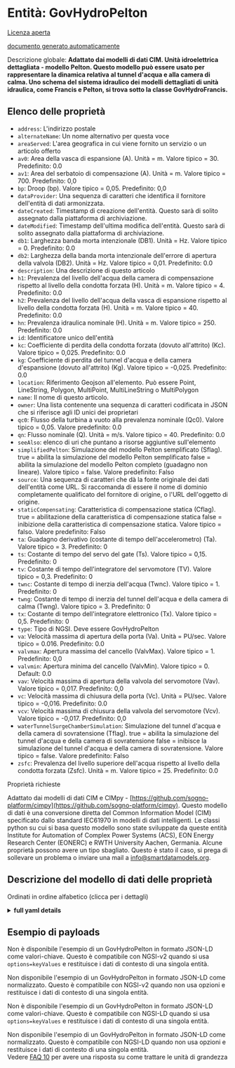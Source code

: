 Entità: GovHydroPelton  
======================  
[Licenza aperta](https://github.com/smart-data-models//dataModel.EnergyCIM/blob/master/GovHydroPelton/LICENSE.md)  
[documento generato automaticamente](https://docs.google.com/presentation/d/e/2PACX-1vTs-Ng5dIAwkg91oTTUdt8ua7woBXhPnwavZ0FxgR8BsAI_Ek3C5q97Nd94HS8KhP-r_quD4H0fgyt3/pub?start=false&loop=false&delayms=3000#slide=id.gb715ace035_0_60)  
Descrizione globale: **Adattato dai modelli di dati CIM. Unità idroelettrica dettagliata - modello Pelton.  Questo modello può essere usato per rappresentare la dinamica relativa al tunnel d'acqua e alla camera di calma. Uno schema del sistema idraulico dei modelli dettagliati di unità idraulica, come Francis e Pelton, si trova sotto la classe GovHydroFrancis.**  

## Elenco delle proprietà  

- `address`: L'indirizzo postale  - `alternateName`: Un nome alternativo per questa voce  - `areaServed`: L'area geografica in cui viene fornito un servizio o un articolo offerto  - `av0`: Area della vasca di espansione (A). Unità = m. Valore tipico = 30. Predefinito: 0.0  - `av1`: Area del serbatoio di compensazione (A). Unità = m. Valore tipico = 700. Predefinito: 0,0  - `bp`: Droop (bp).  Valore tipico = 0,05. Predefinito: 0,0  - `dataProvider`: Una sequenza di caratteri che identifica il fornitore dell'entità di dati armonizzata.  - `dateCreated`: Timestamp di creazione dell'entità. Questo sarà di solito assegnato dalla piattaforma di archiviazione.  - `dateModified`: Timestamp dell'ultima modifica dell'entità. Questo sarà di solito assegnato dalla piattaforma di archiviazione.  - `db1`: Larghezza banda morta intenzionale (DB1).  Unità = Hz.  Valore tipico = 0. Predefinito: 0.0  - `db2`: Larghezza della banda morta intenzionale dell'errore di apertura della valvola (DB2). Unità = Hz.  Valore tipico = 0,01. Predefinito: 0.0  - `description`: Una descrizione di questo articolo  - `h1`: Prevalenza del livello dell'acqua della camera di compensazione rispetto al livello della condotta forzata (H).  Unità = m. Valore tipico = 4. Predefinito: 0.0  - `h2`: Prevalenza del livello dell'acqua della vasca di espansione rispetto al livello della condotta forzata (H).  Unità = m. Valore tipico = 40. Predefinito: 0.0  - `hn`: Prevalenza idraulica nominale (H).  Unità = m. Valore tipico = 250. Predefinito: 0.0  - `id`: Identificatore unico dell'entità  - `kc`: Coefficiente di perdita della condotta forzata (dovuto all'attrito) (Kc).  Valore tipico = 0,025. Predefinito: 0.0  - `kg`: Coefficiente di perdita del tunnel d'acqua e della camera d'espansione (dovuto all'attrito) (Kg).  Valore tipico = -0,025. Predefinito: 0.0  - `location`: Riferimento Geojson all'elemento. Può essere Point, LineString, Polygon, MultiPoint, MultiLineString o MultiPolygon  - `name`: Il nome di questo articolo.  - `owner`: Una lista contenente una sequenza di caratteri codificata in JSON che si riferisce agli ID unici dei proprietari  - `qc0`: Flusso della turbina a vuoto alla prevalenza nominale (Qc0).  Valore tipico = 0,05. Valore predefinito: 0.0  - `qn`: Flusso nominale (Q). Unità = m/s. Valore tipico = 40. Predefinito: 0.0  - `seeAlso`: elenco di uri che puntano a risorse aggiuntive sull'elemento  - `simplifiedPelton`: Simulazione del modello Pelton semplificato (Sflag). true = abilita la simulazione del modello Pelton semplificato false = abilita la simulazione del modello Pelton completo (guadagno non lineare). Valore tipico = false. Valore predefinito: Falso  - `source`: Una sequenza di caratteri che dà la fonte originale dei dati dell'entità come URL. Si raccomanda di essere il nome di dominio completamente qualificato del fornitore di origine, o l'URL dell'oggetto di origine.  - `staticCompensating`: Caratteristica di compensazione statica (Cflag). true = abilitazione della caratteristica di compensazione statica false = inibizione della caratteristica di compensazione statica. Valore tipico = falso. Valore predefinito: Falso  - `ta`: Guadagno derivativo (costante di tempo dell'accelerometro) (Ta).  Valore tipico = 3. Predefinito: 0  - `ts`: Costante di tempo del servo del gate (Ts).  Valore tipico = 0,15. Predefinito: 0  - `tv`: Costante di tempo dell'integratore del servomotore (TV).  Valore tipico = 0,3. Predefinito: 0  - `twnc`: Costante di tempo di inerzia dell'acqua (Twnc).  Valore tipico = 1. Predefinito: 0  - `twng`: Costante di tempo di inerzia del tunnel dell'acqua e della camera di calma (Twng). Valore tipico = 3. Predefinito: 0  - `tx`: Costante di tempo dell'integratore elettronico (Tx).  Valore tipico = 0,5. Predefinito: 0  - `type`: Tipo di NGSI. Deve essere GovHydroPelton  - `va`: Velocità massima di apertura della porta (Va).  Unità = PU/sec.  Valore tipico = 0.016. Predefinito: 0.0  - `valvmax`: Apertura massima del cancello (ValvMax).  Valore tipico = 1. Predefinito: 0,0  - `valvmin`: Apertura minima del cancello (ValvMin).  Valore tipico = 0. Default: 0.0  - `vav`: Velocità massima di apertura della valvola del servomotore (Vav).  Valore tipico = 0,017. Predefinito: 0,0  - `vc`: Velocità massima di chiusura della porta (Vc).  Unità = PU/sec.  Valore tipico = -0,016. Predefinito: 0.0  - `vcv`: Velocità massima di chiusura della valvola del servomotore (Vcv).  Valore tipico = -0,017. Predefinito: 0,0  - `waterTunnelSurgeChamberSimulation`: Simulazione del tunnel d'acqua e della camera di sovratensione (Tflag). true = abilita la simulazione del tunnel d'acqua e della camera di sovratensione false = inibisce la simulazione del tunnel d'acqua e della camera di sovratensione. Valore tipico = false. Valore predefinito: Falso  - `zsfc`: Prevalenza del livello superiore dell'acqua rispetto al livello della condotta forzata (Zsfc).  Unità = m. Valore tipico = 25. Predefinito: 0.0    
Proprietà richieste  
Adattato dai modelli di dati CIM e CIMpy - [https://github.com/sogno-platform/cimpy](https://github.com/sogno-platform/cimpy). Questo modello di dati è una conversione diretta del Common Information Model (CIM) specificato dallo standard IEC61970 in modelli di dati intelligenti. Le classi python su cui si basa questo modello sono state sviluppate da queste entità Institute for Automation of Complex Power Systems (ACS), EON Energy Research Center (EONERC) e RWTH University Aachen, Germania. Alcune proprietà possono avere un tipo sbagliato. Questo è stato il caso, si prega di sollevare un problema o inviare una mail a info@smartdatamodels.org.  
## Descrizione del modello di dati delle proprietà  
Ordinati in ordine alfabetico (clicca per i dettagli)  
<details><summary><strong>full yaml details</strong></summary>    
```yaml  
GovHydroPelton:    
  description: 'Adapted from CIM data models. Detailed hydro unit - Pelton model.  This model can be used to represent the dynamic related to water tunnel and surge chamber. A schematic of the hydraulic system of detailed hydro unit models, like Francis and Pelton, is located under the GovHydroFrancis class.'    
  properties:    
    address:    
      description: 'The mailing address'    
      properties:    
        addressCountry:    
          description: 'Property. The country. For example, Spain. Model:''https://schema.org/addressCountry'''    
          type: string    
        addressLocality:    
          description: 'Property. The locality in which the street address is, and which is in the region. Model:''https://schema.org/addressLocality'''    
          type: string    
        addressRegion:    
          description: 'Property. The region in which the locality is, and which is in the country. Model:''https://schema.org/addressRegion'''    
          type: string    
        postOfficeBoxNumber:    
          description: 'Property. The post office box number for PO box addresses. For example, 03578. Model:''https://schema.org/postOfficeBoxNumber'''    
          type: string    
        postalCode:    
          description: 'Property. The postal code. For example, 24004. Model:''https://schema.org/https://schema.org/postalCode'''    
          type: string    
        streetAddress:    
          description: 'Property. The street address. Model:''https://schema.org/streetAddress'''    
          type: string    
      type: object    
      x-ngsi:    
        model: https://schema.org/address    
        type: Property    
    alternateName:    
      description: 'An alternative name for this item'    
      type: string    
      x-ngsi:    
        type: Property    
    areaServed:    
      description: 'The geographic area where a service or offered item is provided'    
      type: string    
      x-ngsi:    
        model: https://schema.org/Text    
        type: Property    
    av0:    
      description: 'Area of the surge tank (A). Unit = m. Typical Value = 30. Default: 0.0'    
      type: number    
      x-ngsi:    
        model: https://schema.org/Number    
        type: Property    
    av1:    
      description: 'Area of the compensation tank (A). Unit = m. Typical Value = 700. Default: 0.0'    
      type: number    
      x-ngsi:    
        model: https://schema.org/Number    
        type: Property    
    bp:    
      description: 'Droop (bp).  Typical Value = 0.05. Default: 0.0'    
      type: number    
      x-ngsi:    
        model: https://schema.org/Number    
        type: Property    
    dataProvider:    
      description: 'A sequence of characters identifying the provider of the harmonised data entity.'    
      type: string    
      x-ngsi:    
        type: Property    
    dateCreated:    
      description: 'Entity creation timestamp. This will usually be allocated by the storage platform.'    
      format: date-time    
      type: string    
      x-ngsi:    
        type: Property    
    dateModified:    
      description: 'Timestamp of the last modification of the entity. This will usually be allocated by the storage platform.'    
      format: date-time    
      type: string    
      x-ngsi:    
        type: Property    
    db1:    
      description: 'Intentional dead-band width (DB1).  Unit = Hz.  Typical Value = 0. Default: 0.0'    
      type: number    
      x-ngsi:    
        model: https://schema.org/Number    
        type: Property    
    db2:    
      description: 'Intentional dead-band width of valve opening error (DB2). Unit = Hz.  Typical Value = 0.01. Default: 0.0'    
      type: number    
      x-ngsi:    
        model: https://schema.org/Number    
        type: Property    
    description:    
      description: 'A description of this item'    
      type: string    
      x-ngsi:    
        type: Property    
    h1:    
      description: 'Head of compensation chamber water level with respect to the level of penstock (H).  Unit = m. Typical Value = 4. Default: 0.0'    
      type: number    
      x-ngsi:    
        model: https://schema.org/Number    
        type: Property    
    h2:    
      description: 'Head of surge tank water level with respect to the level of penstock (H).  Unit = m. Typical Value = 40. Default: 0.0'    
      type: number    
      x-ngsi:    
        model: https://schema.org/Number    
        type: Property    
    hn:    
      description: 'Rated hydraulic head (H).  Unit = m. Typical Value = 250. Default: 0.0'    
      type: number    
      x-ngsi:    
        model: https://schema.org/Number    
        type: Property    
    id:    
      anyOf: &govhydropelton_-_properties_-_owner_-_items_-_anyof    
        - description: 'Property. Identifier format of any NGSI entity'    
          maxLength: 256    
          minLength: 1    
          pattern: ^[\w\-\.\{\}\$\+\*\[\]`|~^@!,:\\]+$    
          type: string    
        - description: 'Property. Identifier format of any NGSI entity'    
          format: uri    
          type: string    
      description: 'Unique identifier of the entity'    
      x-ngsi:    
        type: Property    
    kc:    
      description: 'Penstock loss coefficient (due to friction) (Kc).  Typical Value = 0.025. Default: 0.0'    
      type: number    
      x-ngsi:    
        model: https://schema.org/Number    
        type: Property    
    kg:    
      description: 'Water tunnel and surge chamber loss coefficient (due to friction) (Kg).  Typical Value = -0.025. Default: 0.0'    
      type: number    
      x-ngsi:    
        model: https://schema.org/Number    
        type: Property    
    location:    
      description: 'Geojson reference to the item. It can be Point, LineString, Polygon, MultiPoint, MultiLineString or MultiPolygon'    
      oneOf:    
        - description: 'Geoproperty. Geojson reference to the item. Point'    
          properties:    
            bbox:    
              items:    
                type: number    
              minItems: 4    
              type: array    
            coordinates:    
              items:    
                type: number    
              minItems: 2    
              type: array    
            type:    
              enum:    
                - Point    
              type: string    
          required:    
            - type    
            - coordinates    
          title: 'GeoJSON Point'    
          type: object    
        - description: 'Geoproperty. Geojson reference to the item. LineString'    
          properties:    
            bbox:    
              items:    
                type: number    
              minItems: 4    
              type: array    
            coordinates:    
              items:    
                items:    
                  type: number    
                minItems: 2    
                type: array    
              minItems: 2    
              type: array    
            type:    
              enum:    
                - LineString    
              type: string    
          required:    
            - type    
            - coordinates    
          title: 'GeoJSON LineString'    
          type: object    
        - description: 'Geoproperty. Geojson reference to the item. Polygon'    
          properties:    
            bbox:    
              items:    
                type: number    
              minItems: 4    
              type: array    
            coordinates:    
              items:    
                items:    
                  items:    
                    type: number    
                  minItems: 2    
                  type: array    
                minItems: 4    
                type: array    
              type: array    
            type:    
              enum:    
                - Polygon    
              type: string    
          required:    
            - type    
            - coordinates    
          title: 'GeoJSON Polygon'    
          type: object    
        - description: 'Geoproperty. Geojson reference to the item. MultiPoint'    
          properties:    
            bbox:    
              items:    
                type: number    
              minItems: 4    
              type: array    
            coordinates:    
              items:    
                items:    
                  type: number    
                minItems: 2    
                type: array    
              type: array    
            type:    
              enum:    
                - MultiPoint    
              type: string    
          required:    
            - type    
            - coordinates    
          title: 'GeoJSON MultiPoint'    
          type: object    
        - description: 'Geoproperty. Geojson reference to the item. MultiLineString'    
          properties:    
            bbox:    
              items:    
                type: number    
              minItems: 4    
              type: array    
            coordinates:    
              items:    
                items:    
                  items:    
                    type: number    
                  minItems: 2    
                  type: array    
                minItems: 2    
                type: array    
              type: array    
            type:    
              enum:    
                - MultiLineString    
              type: string    
          required:    
            - type    
            - coordinates    
          title: 'GeoJSON MultiLineString'    
          type: object    
        - description: 'Geoproperty. Geojson reference to the item. MultiLineString'    
          properties:    
            bbox:    
              items:    
                type: number    
              minItems: 4    
              type: array    
            coordinates:    
              items:    
                items:    
                  items:    
                    items:    
                      type: number    
                    minItems: 2    
                    type: array    
                  minItems: 4    
                  type: array    
                type: array    
              type: array    
            type:    
              enum:    
                - MultiPolygon    
              type: string    
          required:    
            - type    
            - coordinates    
          title: 'GeoJSON MultiPolygon'    
          type: object    
      x-ngsi:    
        type: Geoproperty    
    name:    
      description: 'The name of this item.'    
      type: string    
      x-ngsi:    
        type: Property    
    owner:    
      description: 'A List containing a JSON encoded sequence of characters referencing the unique Ids of the owner(s)'    
      items:    
        anyOf: *govhydropelton_-_properties_-_owner_-_items_-_anyof    
        description: 'Property. Unique identifier of the entity'    
      type: array    
      x-ngsi:    
        type: Property    
    qc0:    
      description: 'No-load turbine flow at nominal head (Qc0).  Typical Value = 0.05. Default: 0.0'    
      type: number    
      x-ngsi:    
        model: https://schema.org/Number    
        type: Property    
    qn:    
      description: 'Rated flow (Q). Unit = m/s. Typical Value = 40. Default: 0.0'    
      type: number    
      x-ngsi:    
        model: https://schema.org/Number    
        type: Property    
    seeAlso:    
      description: 'list of uri pointing to additional resources about the item'    
      oneOf:    
        - items:    
            format: uri    
            type: string    
          minItems: 1    
          type: array    
        - format: uri    
          type: string    
      x-ngsi:    
        type: Property    
    simplifiedPelton:    
      description: 'Simplified Pelton model simulation (Sflag). true = enable of simplified Pelton model simulation false = enable of complete Pelton model simulation (non linear gain). Typical Value = false. Default: False'    
      type: number    
      x-ngsi:    
        model: https://schema.org/Number    
        type: Property    
    source:    
      description: 'A sequence of characters giving the original source of the entity data as a URL. Recommended to be the fully qualified domain name of the source provider, or the URL to the source object.'    
      type: string    
      x-ngsi:    
        type: Property    
    staticCompensating:    
      description: 'Static compensating characteristic (Cflag). true = enable of static compensating characteristic  false = inhibit of static compensating characteristic. Typical Value = false. Default: False'    
      type: number    
      x-ngsi:    
        model: https://schema.org/Number    
        type: Property    
    ta:    
      description: 'Derivative gain (accelerometer time constant) (Ta).  Typical Value = 3. Default: 0'    
      type: number    
      x-ngsi:    
        model: https://schema.org/Number    
        type: Property    
    ts:    
      description: 'Gate servo time constant (Ts).  Typical Value = 0.15. Default: 0'    
      type: number    
      x-ngsi:    
        model: https://schema.org/Number    
        type: Property    
    tv:    
      description: 'Servomotor integrator time constant (TV).  Typical Value = 0.3. Default: 0'    
      type: number    
      x-ngsi:    
        model: https://schema.org/Number    
        type: Property    
    twnc:    
      description: 'Water inertia time constant (Twnc).  Typical Value = 1. Default: 0'    
      type: number    
      x-ngsi:    
        model: https://schema.org/Number    
        type: Property    
    twng:    
      description: 'Water tunnel and surge chamber inertia time constant (Twng). Typical Value = 3. Default: 0'    
      type: number    
      x-ngsi:    
        model: https://schema.org/Number    
        type: Property    
    tx:    
      description: 'Electronic integrator time constant (Tx).  Typical Value = 0.5. Default: 0'    
      type: number    
      x-ngsi:    
        model: https://schema.org/Number    
        type: Property    
    type:    
      description: 'NGSI type. It has to be GovHydroPelton'    
      enum:    
        - GovHydroPelton    
      type: string    
      x-ngsi:    
        type: Property    
    va:    
      description: 'Maximum gate opening velocity (Va).  Unit = PU/sec.  Typical Value = 0.016. Default: 0.0'    
      type: number    
      x-ngsi:    
        model: https://schema.org/Number    
        type: Property    
    valvmax:    
      description: 'Maximum gate opening (ValvMax).  Typical Value = 1. Default: 0.0'    
      type: number    
      x-ngsi:    
        model: https://schema.org/Number    
        type: Property    
    valvmin:    
      description: 'Minimum gate opening (ValvMin).  Typical Value = 0. Default: 0.0'    
      type: number    
      x-ngsi:    
        model: https://schema.org/Number    
        type: Property    
    vav:    
      description: 'Maximum servomotor valve opening velocity (Vav).  Typical Value = 0.017. Default: 0.0'    
      type: number    
      x-ngsi:    
        model: https://schema.org/Number    
        type: Property    
    vc:    
      description: 'Maximum gate closing velocity (Vc).  Unit = PU/sec.  Typical Value = -0.016. Default: 0.0'    
      type: number    
      x-ngsi:    
        model: https://schema.org/Number    
        type: Property    
    vcv:    
      description: 'Maximum servomotor valve closing velocity (Vcv).  Typical Value = -0.017. Default: 0.0'    
      type: number    
      x-ngsi:    
        model: https://schema.org/Number    
        type: Property    
    waterTunnelSurgeChamberSimulation:    
      description: 'Water tunnel and surge chamber simulation (Tflag). true = enable of water tunnel and surge chamber simulation false = inhibit of water tunnel and surge chamber simulation. Typical Value = false. Default: False'    
      type: number    
      x-ngsi:    
        model: https://schema.org/Number    
        type: Property    
    zsfc:    
      description: 'Head of upper water level with respect to the level of penstock (Zsfc).  Unit = m. Typical Value = 25. Default: 0.0'    
      type: number    
      x-ngsi:    
        model: https://schema.org/Number    
        type: Property    
  required: []    
  type: object    
  x-derived-from: ""    
  x-disclaimer: 'Redistribution and use in source and binary forms, with or without modification, are permitted  provided that the license conditions are met. Copyleft (c) 2021 Contributors to Smart Data Models Program'    
  x-license-url: https://github.com/smart-data-models/dataModel.EnergyCIM/blob/master/GovHydroPelton/LICENSE.md    
  x-model-schema: https://smart-data-models.github.io/dataModels.CIMEnergyClasses/GovHydroPelton/schema.json    
  x-model-tags: ""    
  x-version: 0.0.1    
```  
</details>    
## Esempio di payloads  
Non è disponibile l'esempio di un GovHydroPelton in formato JSON-LD come valori-chiave. Questo è compatibile con NGSI-v2 quando si usa `options=keyValues` e restituisce i dati di contesto di una singola entità.  
Non disponibile l'esempio di un GovHydroPelton in formato JSON-LD come normalizzato. Questo è compatibile con NGSI-v2 quando non usa opzioni e restituisce i dati di contesto di una singola entità.  
Non è disponibile l'esempio di un GovHydroPelton in formato JSON-LD come valori-chiave. Questo è compatibile con NGSI-LD quando si usa `options=keyValues` e restituisce i dati di contesto di una singola entità.  
Non disponibile l'esempio di un GovHydroPelton in formato JSON-LD come normalizzato. Questo è compatibile con NGSI-LD quando non usa opzioni e restituisce i dati di contesto di una singola entità.  
Vedere [FAQ 10](https://smartdatamodels.org/index.php/faqs/) per avere una risposta su come trattare le unità di grandezza